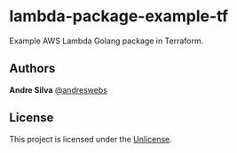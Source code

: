 # lambda-package-example-tf

Example AWS Lambda Golang package in Terraform.

## Authors

**Andre Silva** [@andreswebs](https://github.com/andreswebs)

## License

This project is licensed under the [Unlicense](UNLICENSE.md).

